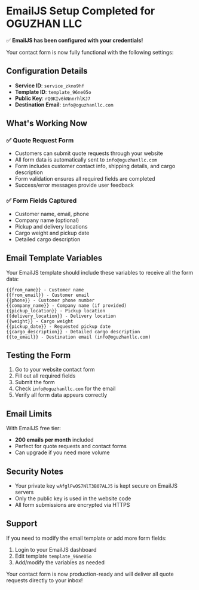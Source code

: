# EmailJS Setup Completed for OGUZHAN LLC

✅ **EmailJS has been configured with your credentials!**

Your contact form is now fully functional with the following settings:

## Configuration Details

- **Service ID**: `service_zkno9hf`
- **Template ID**: `template_96ne05o`
- **Public Key**: `rQ0KIv6kNnnrhlKJ7`
- **Destination Email**: `info@oguzhanllc.com`

## What's Working Now

### ✅ Quote Request Form

- Customers can submit quote requests through your website
- All form data is automatically sent to `info@oguzhanllc.com`
- Form includes customer contact info, shipping details, and cargo description
- Form validation ensures all required fields are completed
- Success/error messages provide user feedback

### ✅ Form Fields Captured

- Customer name, email, phone
- Company name (optional)
- Pickup and delivery locations
- Cargo weight and pickup date
- Detailed cargo description

## Email Template Variables

Your EmailJS template should include these variables to receive all the form data:

```
{{from_name}} - Customer name
{{from_email}} - Customer email
{{phone}} - Customer phone number
{{company_name}} - Company name (if provided)
{{pickup_location}} - Pickup location
{{delivery_location}} - Delivery location
{{weight}} - Cargo weight
{{pickup_date}} - Requested pickup date
{{cargo_description}} - Detailed cargo description
{{to_email}} - Destination email (info@oguzhanllc.com)
```

## Testing the Form

1. Go to your website contact form
2. Fill out all required fields
3. Submit the form
4. Check `info@oguzhanllc.com` for the email
5. Verify all form data appears correctly

## Email Limits

With EmailJS free tier:

- **200 emails per month** included
- Perfect for quote requests and contact forms
- Can upgrade if you need more volume

## Security Notes

- Your private key `wAfglFwOS7NlT3B07ALJ5` is kept secure on EmailJS servers
- Only the public key is used in the website code
- All form submissions are encrypted via HTTPS

## Support

If you need to modify the email template or add more form fields:

1. Login to your EmailJS dashboard
2. Edit template `template_96ne05o`
3. Add/modify the variables as needed

Your contact form is now production-ready and will deliver all quote requests directly to your inbox!

